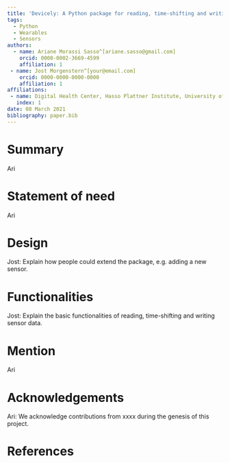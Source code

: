 ```yaml
---
title: 'Devicely: A Python package for reading, time-shifting and writing sensor data'
tags:
  - Python
  - Wearables
  - Sensors
authors:
  - name: Ariane Morassi Sasso^[ariane.sasso@gmail.com]
    orcid: 0000-0002-3669-4599
    affiliation: 1
 - name: Jost Morgenstern^[your@email.com]
    orcid: 0000-0000-0000-0000
    affiliation: 1
affiliations:
 - name: Digital Health Center, Hasso Plattner Institute, University of Potsdam
   index: 1
date: 08 March 2021
bibliography: paper.bib
---
```


# Summary

Ari

# Statement of need

Ari


# Design

Jost: Explain how people could extend the package, e.g. adding a new sensor.

# Functionalities

Jost: Explain the basic functionalities of reading, time-shifting and writing sensor data.

# Mention

Ari

# Acknowledgements

Ari: We acknowledge contributions from xxxx during the genesis of this project.

# References